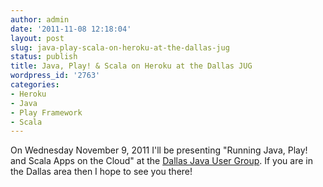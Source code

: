 ```yaml
---
author: admin
date: '2011-11-08 12:18:04'
layout: post
slug: java-play-scala-on-heroku-at-the-dallas-jug
status: publish
title: Java, Play! & Scala on Heroku at the Dallas JUG
wordpress_id: '2763'
categories:
- Heroku
- Java
- Play Framework
- Scala
---
```


On Wednesday November 9, 2011 I'll be presenting "Running Java, Play! and
Scala Apps on the Cloud" at the [Dallas Java User Group](http://javamug.org/).
If you are in the Dallas area then I hope to see you there!

